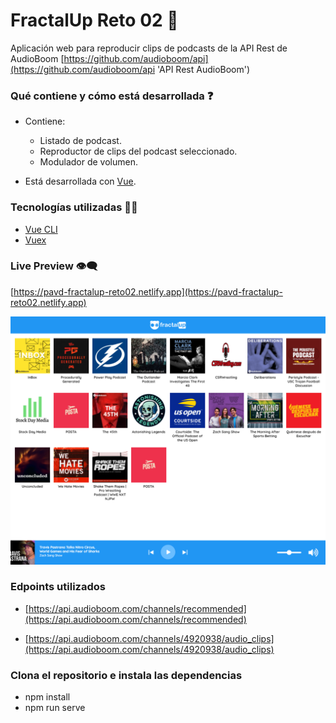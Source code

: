 # FractalUp Reto 02 🙌

Aplicación web para reproducir clips de podcasts de la API Rest de AudioBoom [https://github.com/audioboom/api](https://github.com/audioboom/api 'API Rest AudioBoom')

### Qué contiene y cómo está desarrollada ❓

- Contiene:

  - Listado de podcast.
  - Reproductor de clips del podcast seleccionado.
  - Modulador de volumen.

- Está desarrollada con [Vue](https://vuejs.org/).

### Tecnologías utilizadas 👨‍💻

- [Vue CLI](https://cli.vuejs.org/)
- [Vuex](https://vuex.vuejs.org/)

### Live Preview 👁‍🗨

[https://pavd-fractalup-reto02.netlify.app](https://pavd-fractalup-reto02.netlify.app)

![FractalUp Reto 02](./screenshot.png)

### Edpoints utilizados

- [https://api.audioboom.com/channels/recommended](https://api.audioboom.com/channels/recommended)

- [https://api.audioboom.com/channels/4920938/audio_clips](https://api.audioboom.com/channels/4920938/audio_clips)

### Clona el repositorio e instala las dependencias

- npm install
- npm run serve

